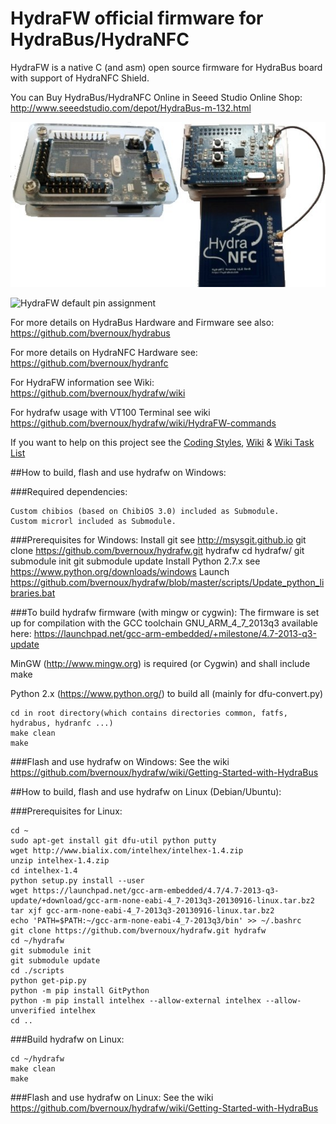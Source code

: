 HydraFW official firmware for HydraBus/HydraNFC
========

HydraFW is a native C (and asm) open source firmware for HydraBus board with support of HydraNFC Shield.

You can Buy HydraBus/HydraNFC Online in Seeed Studio Online Shop:
http://www.seeedstudio.com/depot/HydraBus-m-132.html

![HydraBus+HydraNFC board](HydraBus_HydraNFC_board.jpg)

![HydraFW default pin assignment](http://hydrabus.com/HydraBus_1_0_HydraFW_Default_PinAssignment_A4.jpg)

For more details on HydraBus Hardware and Firmware see also: https://github.com/bvernoux/hydrabus

For more details on HydraNFC Hardware see: https://github.com/bvernoux/hydranfc

For HydraFW information see Wiki: https://github.com/bvernoux/hydrafw/wiki

For hydrafw usage with VT100 Terminal see wiki
https://github.com/bvernoux/hydrafw/wiki/HydraFW-commands

If you want to help on this project see the [Coding Styles](https://github.com/bvernoux/hydrafw/blob/master/CODING_STYLE.md), [Wiki](https://github.com/bvernoux/hydrafw/wiki) & [Wiki Task List](https://github.com/bvernoux/hydrafw/wiki/Task-List) 

##How to build, flash and use hydrafw on Windows:

###Required dependencies:

    Custom chibios (based on ChibiOS 3.0) included as Submodule.
    Custom microrl included as Submodule.
    
###Prerequisites for Windows:
    Install git see http://msysgit.github.io
    git clone https://github.com/bvernoux/hydrafw.git hydrafw
    cd hydrafw/
    git submodule init
    git submodule update
    Install Python 2.7.x see https://www.python.org/downloads/windows
    Launch https://github.com/bvernoux/hydrafw/blob/master/scripts/Update_python_libraries.bat

###To build hydrafw firmware (with mingw or cygwin):
The firmware is set up for compilation with the GCC toolchain GNU_ARM_4_7_2013q3 available here:
https://launchpad.net/gcc-arm-embedded/+milestone/4.7-2013-q3-update

MinGW (http://www.mingw.org) is required (or Cygwin) and shall include make

Python 2.x (https://www.python.org/) to build all (mainly for dfu-convert.py)

    cd in root directory(which contains directories common, fatfs, hydrabus, hydranfc ...)
    make clean
    make

###Flash and use hydrafw on Windows:
See the wiki https://github.com/bvernoux/hydrafw/wiki/Getting-Started-with-HydraBus

##How to build, flash and use hydrafw on Linux (Debian/Ubuntu):

###Prerequisites for Linux:

    cd ~
    sudo apt-get install git dfu-util python putty
    wget http://www.bialix.com/intelhex/intelhex-1.4.zip
    unzip intelhex-1.4.zip
    cd intelhex-1.4
    python setup.py install --user
    wget https://launchpad.net/gcc-arm-embedded/4.7/4.7-2013-q3-update/+download/gcc-arm-none-eabi-4_7-2013q3-20130916-linux.tar.bz2
    tar xjf gcc-arm-none-eabi-4_7-2013q3-20130916-linux.tar.bz2
    echo 'PATH=$PATH:~/gcc-arm-none-eabi-4_7-2013q3/bin' >> ~/.bashrc
    git clone https://github.com/bvernoux/hydrafw.git hydrafw
    cd ~/hydrafw
    git submodule init
    git submodule update
    cd ./scripts
    python get-pip.py
    python -m pip install GitPython
    python -m pip install intelhex --allow-external intelhex --allow-unverified intelhex
    cd ..

###Build hydrafw on Linux:

    cd ~/hydrafw
    make clean
    make

###Flash and use hydrafw on Linux:
See the wiki https://github.com/bvernoux/hydrafw/wiki/Getting-Started-with-HydraBus


